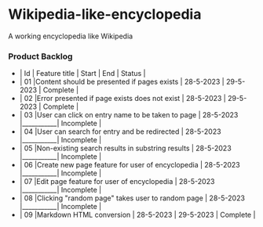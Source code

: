 # Wikipedia-like-encyclopedia
A working encyclopedia like Wikipedia

### Product Backlog

- | Id | Feature title                                   | Start     |    End    |   Status    |
- | 01 |Content should be presented if pages exists      | 28-5-2023 | 29-5-2023 |  Complete   |
- | 02 |Error presented if page exists does not exist    | 28-5-2023 | 29-5-2023 |  Complete   |
- | 03 |User can click on entry name to be taken to page | 28-5-2023 |___________|  Incomplete |
- | 04 |User can search for entry and be redirected      | 28-5-2023 |___________|  Incomplete |
- | 05 |Non-existing search results in substring results | 28-5-2023 |___________|  Incomplete |
- | 06 |Create new page feature for user of encyclopedia | 28-5-2023 |___________|  Incomplete |
- | 07 |Edit page feature for user of encyclopedia       | 28-5-2023 |___________|  Incomplete |
- | 08 |Clicking "random page" takes user to random page | 28-5-2023 |___________|  Incomplete |
- | 09 |Markdown HTML conversion                         | 28-5-2023 | 29-5-2023 |  Complete   |